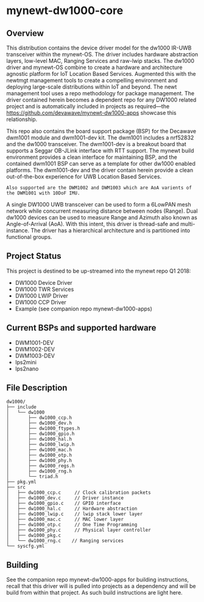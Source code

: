 <!--
# Copyright (C) 2017-2018, Decawave Limited, All Rights Reserved
#
# Licensed to the Apache Software Foundation (ASF) under one
# or more contributor license agreements.  See the NOTICE file
# distributed with this work for additional information
# regarding copyright ownership.  The ASF licenses this file
# to you under the Apache License, Version 2.0 (the
# "License"); you may not use this file except in compliance
# with the License.  You may obtain a copy of the License at
#
# http://www.apache.org/licenses/LICENSE-2.0
#
# Unless required by applicable law or agreed to in writing,
# software distributed under the License is distributed on an
# "AS IS" BASIS, WITHOUT WARRANTIES OR CONDITIONS OF ANY
#  KIND, either express or implied.  See the License for the
# specific language governing permissions and limitations
# under the License.
#
-->

# mynewt-dw1000-core

## Overview

This distribution contains the device driver model for the dw1000 IR-UWB transceiver within the mynewt-OS. The driver includes hardware abstraction layers, low-level MAC, Ranging Services and raw-lwip stacks. The dw1000 driver and mynewt-OS combine to create a hardware and architecture agnostic platform for IoT Location Based Services. Augmented this with the newtmgt management tools to create a compelling environment and deploying large-scale distributions within IoT and beyond. The newt management tool uses a repo methodology for package management. The driver contained herein becomes a dependent repo for any DW1000 related project and is automatically included in projects as required––the https://github.com/devawave/mynewt-dw1000-apps showcase this relationship.

This repo also contains the board support package (BSP) for the Decawave dwm1001 module and dwm1001-dev kit. The dwm1001 includes a nrf52832 and the dw1000 transceiver. The dwm1001-dev is a breakout board that supports a Seggar OB-JLink interface with RTT support. The mynewt build environment provides a clean interface for maintaining BSP, and the contained dwm1001 BSP can serve as a template for other dw1000 enabled platforms. The dwm1001-dev and the driver contain herein provide a clean out-of-the-box experience for UWB Location Based Services.    

    Also supported are the DWM1002 and DWM1003 which are AoA varients of the DWM1001 with 10DoF IMU.  


A single DW1000 UWB transceiver can be used to form a 6LowPAN mesh network while concurrent measuring distance between nodes (Range). Dual dw1000 devices can be used to measure Range and Azimuth also known as Angle-of-Arrival (AoA). With this intent, this driver is thread-safe and multi-instance. The driver has a hierarchical architecture and is partitioned into functional groups. 

## Project Status

This project is destined to be up-streamed into the mynewt repo Q1 2018:

* DW1000 Device Driver
* DW1000 TWR Services
* DW1000 LWIP Driver
* DW1000 CCP Driver
* Example (see companion repo mynewt-dw1000-apps)

## Current BSPs and supported hardware
* DWM1001-DEV
* DWM1002-DEV
* DWM1003-DEV
* lps2mini
* lps2nano

## File Description
```
dw1000/
├── include
│   └── dw1000
│       ├── dw1000_ccp.h
│       ├── dw1000_dev.h
│       ├── dw1000_ftypes.h
│       ├── dw1000_gpio.h
│       ├── dw1000_hal.h
│       ├── dw1000_lwip.h
│       ├── dw1000_mac.h
│       ├── dw1000_otp.h
│       ├── dw1000_phy.h
│       ├── dw1000_regs.h
│       ├── dw1000_rng.h
│       └── triad.h
├── pkg.yml
├── src
│   ├── dw1000_ccp.c     // Clock calibration packets
│   ├── dw1000_dev.c     // Driver instance
│   ├── dw1000_gpio.c    // GPIO interface
│   ├── dw1000_hal.c     // Hardware abstraction
│   ├── dw1000_lwip.c    // lwip stack lower layer
│   ├── dw1000_mac.c     // MAC lower layer
│   ├── dw1000_otp.c     // One Time Programming
│   ├── dw1000_phy.c     // Physical layer controller
│   ├── dw1000_pkg.c
│   └── dw1000_rng.c    // Ranging services
└── syscfg.yml
```

## Building

See the companion repo mynewt-dw1000-apps for building instructions, recall that this driver will is pulled into projects as a dependency and will be build from within that project. As such build instructions are light here. 


